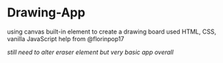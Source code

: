 # Drawing-App

using canvas built-in element to create a drawing board
used HTML, CSS, vanilla JavaScript
help from @florinpop17

*still need to alter eraser element but very basic app overall*
